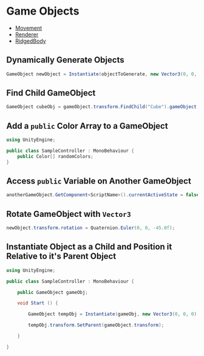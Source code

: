 # Game Objects

- [Movement](/GameObjects/Movement.md)
- [Renderer](/GameObjects/Renderer.md)
- [RidgedBody](/GameObjects/RidgedBody.md)

## Dynamically Generate Objects

```csharp
GameObject newObject = Instantiate(objectToGenerate, new Vector3(0, 0, 0), Quaternion.identity);
```

## Find Child GameObject

```csharp
GameObject cubeObj = gameObject.transform.FindChild("Cube").gameObject;
```

## Add a `public` Color Array to a GameObject

```csharp
using UnityEngine;

public class SampleController : MonoBehaviour {
    public Color[] randomColors;
}
```

## Access `public` Variable on Another GameObject

```csharp
anotherGameObject.GetComponent<ScriptName>().currentActiveState = false;
```

## Rotate GameObject with `Vector3`

```csharp
newObject.transform.rotation = Quaternion.Euler(0, 0, -45.0f);
```


## Instantiate Object as a Child and Position it Relative to it's Parent Object

```csharp
using UnityEngine;

public class SampleController : MonoBehaviour {

    public GameObject gameObj;

    void Start () {

        GameObject tempObj = Instantiate(gameObj, new Vector3(0, 0, 0) + gameObject.transform.position, Quaternion.identity);

        tempObj.transform.SetParent(gameObject.transform);

    }

}
```
